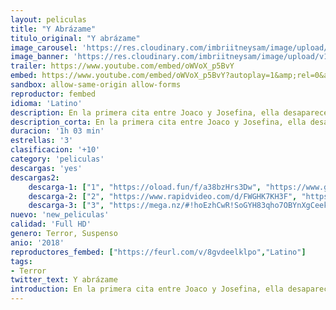 ```yaml
---
layout: peliculas
title: "Y Abrázame"
titulo_original: "Y abrázame"
image_carousel: 'https://res.cloudinary.com/imbriitneysam/image/upload/v1542401194/abrazame-poster-min.jpg'
image_banner: 'https://res.cloudinary.com/imbriitneysam/image/upload/v1542401194/abrazame-banner-min.jpg'
trailer: https://www.youtube.com/embed/oWVoX_p5BvY
embed: https://www.youtube.com/embed/oWVoX_p5BvY?autoplay=1&amp;rel=0&amp;hd=1&border=0&wmode=opaque&enablejsapi=1&modestbranding=1&controls=1&showinfo=0
sandbox: allow-same-origin allow-forms
reproductor: fembed
idioma: 'Latino'
description: En la primera cita entre Joaco y Josefina, ella desaparece dejando únicamente un rastro de sangre. Joaco recorrerá la ciudad buscando la respuesta a su sangriento problema.
description_corta: En la primera cita entre Joaco y Josefina, ella desaparece dejando únicamente un rastro de sangre. Joaco recorrerá la ciudad buscando la respuesta a su sangriento problema.
duracion: '1h 03 min'
estrellas: '3'
clasificacion: '+10'
category: 'peliculas'
descargas: 'yes'
descargas2:
    descarga-1: ["1", "https://oload.fun/f/a38bzHrs3Dw", "https://www.google.com/s2/favicons?domain=openload.co","OpenLoad","https://res.cloudinary.com/imbriitneysam/image/upload/v1541473684/mexico.png", "Latino", "Full HD"]
    descarga-2: ["2", "https://www.rapidvideo.com/d/FWGHK7KH3F", "https://www.google.com/s2/favicons?domain=www.rapidvideo.com","RapidVideo","https://res.cloudinary.com/imbriitneysam/image/upload/v1541473684/mexico.png", "Latino", "Full HD"]
    descarga-3: ["3", "https://mega.nz/#!hoEzhCwR!SoGYH83qho7OBYnXgCeeklRUfUAMQ76rXMXr0dWYCo4", "https://www.google.com/s2/favicons?domain=mega.nz","Mega","https://res.cloudinary.com/imbriitneysam/image/upload/v1541473684/mexico.png", "Latino", "Full HD"]
nuevo: 'new_peliculas'
calidad: 'Full HD'
genero: Terror, Suspenso
anio: '2018'
reproductores_fembed: ["https://feurl.com/v/8gvdeelklpo","Latino"]
tags:
- Terror
twitter_text: Y abrázame
introduction: En la primera cita entre Joaco y Josefina, ella desaparece dejando únicamente un rastro de sangre. Joaco recorrerá la ciudad buscando la respuesta a su sangriento problema.
---
```



 







